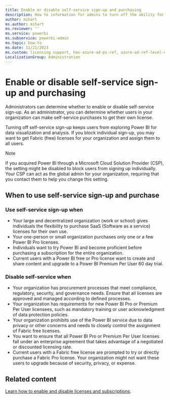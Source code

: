 ```yaml
---
title: Enable or disable self-service sign-up and purchasing
description: How to information for admins to turn off the ability for users to sign up for Power BI service and purchase or upgrade a license.
author: mihart
ms.author: mihart
ms.reviewer: ''
ms.service: powerbi
ms.subservice: powerbi-admin
ms.topic: how-to
ms.date: 11/21/2023
ms.custom: licensing support, has-azure-ad-ps-ref, azure-ad-ref-level-one-done
LocalizationGroup: Administration
---
```

# Enable or disable self-service sign-up and purchasing

Administrators can determine whether to enable or disable self-service sign-up. As an administrator, you can determine whether users in your organization can make self-service purchases to get their own license.

Turning off self-service sign-up keeps users from exploring Power BI for data visualization and analysis. If you block individual sign-up, you may want to get Fabric (free) licenses for your organization and assign them to all users.

> [!NOTE]
>If you acquired Power BI through a Microsoft Cloud Solution Provider (CSP), the setting might be disabled to block users from signing up individually. Your CSP can act as the global admin for your organization, requiring that you contact them to help you change this setting.

## When to use self-service sign-up and purchase

### Use self-service sign-up when

- Your large and decentralized organization (work or school) gives individuals the flexibility to purchase SaaS (Software as a service) licenses for their own use.
- Your one-person or small organization purchases only one or a few Power BI Pro licenses.
- Individuals want to try Power BI and become proficient before purchasing a subscription for the entire organization.
- Current users with a Power BI free or Pro license want to create and share content and upgrade to a Power BI Premium Per User 60 day trial.

### Disable self-service when

- Your organization has procurement processes that meet compliance, regulatory, security, and governance needs. Ensure that all licenses are approved and managed according to defined processes.
- Your organization has requirements for new Power BI Pro or Premium Per User licensees, such as mandatory training or user acknowledgment of data protection policies.
- Your organization prohibits use of the Power BI service due to data privacy or other concerns and needs to closely control the assignment of Fabric free licenses.
- You want to ensure that all Power BI Pro or Premium Per User licenses fall under an enterprise agreement that takes advantage of a negotiated or discounted licensing rate.
- Current users with a Fabric free license are prompted to try or directly purchase a Fabric Pro license. Your organization might not want these users to upgrade because of security, privacy, or expense.

## Related content

[Learn how to enable and disable licenses and subscriptions](/microsoft-365/commerce/subscriptions/manage-self-service-purchases-admins).
